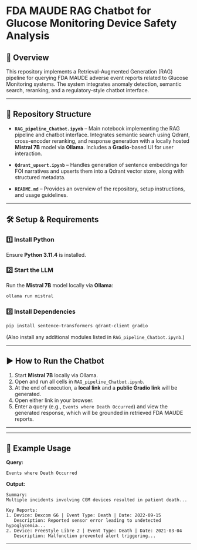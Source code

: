 # FDA MAUDE RAG Chatbot for Glucose Monitoring Device Safety Analysis

## 📌 Overview
This repository implements a Retrieval-Augmented Generation (RAG) pipeline for querying FDA MAUDE adverse event reports related to Glucose Monitoring systems. The system integrates anomaly detection, semantic search, reranking, and a regulatory-style chatbot interface.

---

## 📂 Repository Structure

- **`RAG_pipeline_Chatbot.ipynb`** – Main notebook implementing the RAG pipeline and chatbot interface. Integrates semantic search using Qdrant, cross-encoder reranking, and response generation with a locally hosted **Mistral 7B** model via **Ollama**. Includes a **Gradio**-based UI for user interaction.

- **`Qdrant_upsert.ipynb`** – Handles generation of sentence embeddings for FOI narratives and upserts them into a Qdrant vector store, along with structured metadata.

- **`README.md`** – Provides an overview of the repository, setup instructions, and usage guidelines.

---

## 🛠 Setup & Requirements

### 1️⃣ Install Python
Ensure **Python 3.11.4** is installed.

### 2️⃣ Start the LLM
Run the **Mistral 7B** model locally via **Ollama**:
```bash
ollama run mistral
```

### 3️⃣ Install Dependencies
```bash
pip install sentence-transformers qdrant-client gradio
```
(Also install any additional modules listed in `RAG_pipeline_Chatbot.ipynb`.)

---

## ▶ How to Run the Chatbot

1. Start **Mistral 7B** locally via Ollama.
2. Open and run all cells in `RAG_pipeline_Chatbot.ipynb`.
3. At the end of execution, a **local link** and a **public Gradio link** will be generated.
4. Open either link in your browser.
5. Enter a query (e.g., `Events where Death Occurred`) and view the generated response, which will be grounded in retrieved FDA MAUDE reports.

---

---

## 🧪 Example Usage

**Query:**
```
Events where Death Occurred
```

**Output:**
```
Summary:
Multiple incidents involving CGM devices resulted in patient death...

Key Reports:
1. Device: Dexcom G6 | Event Type: Death | Date: 2022-09-15
   Description: Reported sensor error leading to undetected hypoglycemia...
2. Device: FreeStyle Libre 2 | Event Type: Death | Date: 2021-03-04
   Description: Malfunction prevented alert triggering...
```

---
